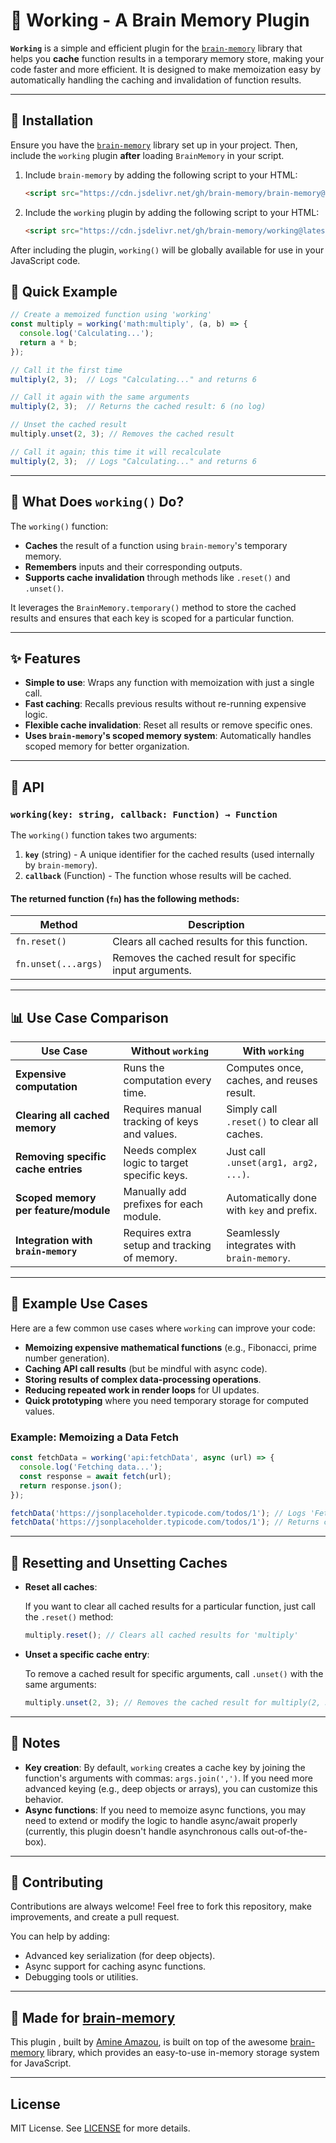 # 🧠 Working - A Brain Memory Plugin

**`Working`** is a simple and efficient plugin for the [`brain-memory`](https://github.com/brain-memory/brain-memory) library that helps you **cache** function results in a temporary memory store, making your code faster and more efficient. It is designed to make memoization easy by automatically handling the caching and invalidation of function results.

---

## 🔧 Installation

Ensure you have the [`brain-memory`](https://github.com/brain-memory/brain-memory) library set up in your project. Then, include the `working` plugin **after** loading `BrainMemory` in your script.

1. Include `brain-memory` by adding the following script to your HTML:

    ```html
    <script src="https://cdn.jsdelivr.net/gh/brain-memory/brain-memory@latest/dist/brain-memory.js"></script>
    ```

2. Include the `working` plugin by adding the following script to your HTML:

    ```html
    <script src="https://cdn.jsdelivr.net/gh/brain-memory/working@latest/dist/brain-memory.working.js"></script>
    ```

After including the plugin, `working()` will be globally available for use in your JavaScript code.

## 🚀 Quick Example

```js
// Create a memoized function using 'working'
const multiply = working('math:multiply', (a, b) => {
  console.log('Calculating...');
  return a * b;
});

// Call it the first time
multiply(2, 3);  // Logs "Calculating..." and returns 6

// Call it again with the same arguments
multiply(2, 3);  // Returns the cached result: 6 (no log)

// Unset the cached result
multiply.unset(2, 3); // Removes the cached result

// Call it again; this time it will recalculate
multiply(2, 3);  // Logs "Calculating..." and returns 6
```

---

## 🧩 What Does `working()` Do?

The `working()` function:
- **Caches** the result of a function using `brain-memory`'s temporary memory.
- **Remembers** inputs and their corresponding outputs.
- **Supports cache invalidation** through methods like `.reset()` and `.unset()`.

It leverages the `BrainMemory.temporary()` method to store the cached results and ensures that each key is scoped for a particular function.

---

## ✨ Features

- **Simple to use**: Wraps any function with memoization with just a single call.
- **Fast caching**: Recalls previous results without re-running expensive logic.
- **Flexible cache invalidation**: Reset all results or remove specific ones.
- **Uses `brain-memory`'s scoped memory system**: Automatically handles scoped memory for better organization.

---

## 📘 API

### `working(key: string, callback: Function) → Function`

The `working()` function takes two arguments:

1. **`key`** (string) - A unique identifier for the cached results (used internally by `brain-memory`).
2. **`callback`** (Function) - The function whose results will be cached.

#### The returned function (`fn`) has the following methods:

| Method           | Description                                  |
|------------------|----------------------------------------------|
| `fn.reset()`     | Clears all cached results for this function. |
| `fn.unset(...args)` | Removes the cached result for specific input arguments. |

---

## 📊 Use Case Comparison

| Use Case                             | Without `working`                              | With `working`                               |
|-------------------------------------|------------------------------------------------|----------------------------------------------|
| **Expensive computation**           | Runs the computation every time.              | Computes once, caches, and reuses result.    |
| **Clearing all cached memory**     | Requires manual tracking of keys and values.   | Simply call `.reset()` to clear all caches.  |
| **Removing specific cache entries** | Needs complex logic to target specific keys.   | Just call `.unset(arg1, arg2, ...)`.         |
| **Scoped memory per feature/module**| Manually add prefixes for each module.        | Automatically done with `key` and prefix.    |
| **Integration with `brain-memory`** | Requires extra setup and tracking of memory.   | Seamlessly integrates with `brain-memory`.   |

---

## 🧪 Example Use Cases

Here are a few common use cases where `working` can improve your code:

- **Memoizing expensive mathematical functions** (e.g., Fibonacci, prime number generation).
- **Caching API call results** (but be mindful with async code).
- **Storing results of complex data-processing operations**.
- **Reducing repeated work in render loops** for UI updates.
- **Quick prototyping** where you need temporary storage for computed values.

### Example: Memoizing a Data Fetch

```js
const fetchData = working('api:fetchData', async (url) => {
  console.log('Fetching data...');
  const response = await fetch(url);
  return response.json();
});

fetchData('https://jsonplaceholder.typicode.com/todos/1'); // Logs 'Fetching data...' and returns data
fetchData('https://jsonplaceholder.typicode.com/todos/1'); // Returns cached data (no log)
```

---

## 🧹 Resetting and Unsetting Caches

- **Reset all caches**:
  
  If you want to clear all cached results for a particular function, just call the `.reset()` method:

  ```js
  multiply.reset(); // Clears all cached results for 'multiply'
  ```

- **Unset a specific cache entry**:
  
  To remove a cached result for specific arguments, call `.unset()` with the same arguments:

  ```js
  multiply.unset(2, 3); // Removes the cached result for multiply(2, 3)
  ```

---

## 🧩 Notes

- **Key creation**: By default, `working` creates a cache key by joining the function's arguments with commas: `args.join(',')`. If you need more advanced keying (e.g., deep objects or arrays), you can customize this behavior.
- **Async functions**: If you need to memoize async functions, you may need to extend or modify the logic to handle async/await properly (currently, this plugin doesn't handle asynchronous calls out-of-the-box).

---

## 🙌 Contributing

Contributions are always welcome! Feel free to fork this repository, make improvements, and create a pull request.

You can help by adding:
- Advanced key serialization (for deep objects).
- Async support for caching async functions.
- Debugging tools or utilities.

---

## 🧠 Made for [brain-memory](https://github.com/brain-memory/brain-memory)

This plugin , built by [Amine Amazou](https://github.com/amine-amazou), is built on top of the awesome [brain-memory](https://github.com/brain-memory/brain-memory) library, which provides an easy-to-use in-memory storage system for JavaScript.

---

## License

MIT License. See [LICENSE](./LICENSE) for more details.
